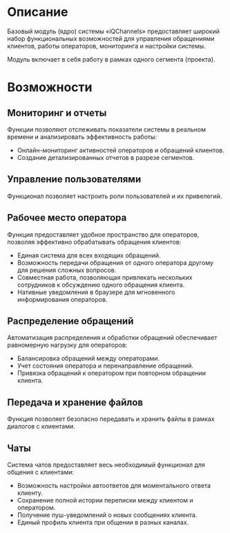 Описание
========

Базовый модуль (ядро) системы «iQChannels» предоставляет широкий набор функциональных возможностей для управления обращениями клиентов, работы операторов, мониторинга и настройки системы.

Модуль включает в себя работу в рамках одного сегмента (проекта).

Возможности
===========

Мониторинг и отчеты
-------------------

Функции позволяют отслеживать показатели системы в реальном времени и анализировать эффективность работы:

* Онлайн-мониторинг активностей операторов и обращений клиентов.
* Создание детализированных отчетов в разрезе сегментов.

Управление пользователями
-------------------------

Функционал позволяет настроить роли пользователей и их привелегий.

Рабочее место оператора
-----------------------

Функция предоставляет удобное пространство для операторов, позволяя эффективно обрабатывать обращения клиентов:

* Единая система для всех входящих обращений.
* Возможность передачи обращения от одного оператора другому для решения сложных вопросов.
* Совместная работа, позволяющая привлекать нескольких сотрудников к обсуждению одного обращения клиента.
* Нативные уведомления в браузере для мгновенного информирования операторов.

Распределение обращений
-----------------------

Автоматизация распределения и обработки обращений обеспечивает равномерную нагрузку для операторов:

* Балансировка обращений между операторами.
* Учет состояния оператора и перенаправление обращений.
* Привязка обращений к оператором при повторном обращении клиента.

Передача и хранение файлов
--------------------------

Функция позволяет безопасно передавать и хранить файлы в рамках диалогов с клиентами.

Чаты
----

Система чатов предоставляет весь необходимый функционал для общения с клиентами:

* Возможность настройки автоответов для моментального ответа клиенту.
* Сохранение полной истории переписки между клиентом и оператором.
* Получение пуш-уведомлений о новых сообщениях клиента.
* Единый профиль клиента при общении в разных каналах.